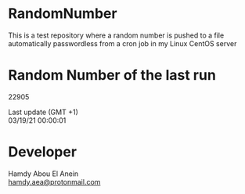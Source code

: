 # RandomNumber    
This is a test repository where a random number is pushed to a file automatically passwordless from a cron job in my Linux CentOS server    
# Random Number of the last run   
22905
      
Last update (GMT +1)    
03/19/21 00:00:01
# Developer    
Hamdy Abou El Anein   
hamdy.aea@protonmail.com
